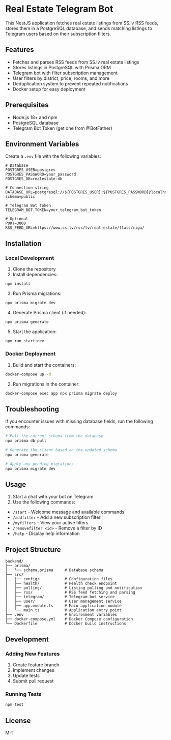 # Real Estate Telegram Bot

This NestJS application fetches real estate listings from SS.lv RSS feeds, stores them in a PostgreSQL database, and sends matching listings to Telegram users based on their subscription filters.

## Features

- Fetches and parses RSS feeds from SS.lv real estate listings
- Stores listings in PostgreSQL with Prisma ORM
- Telegram bot with filter subscription management
- User filters by district, price, rooms, and more
- Deduplication system to prevent repeated notifications
- Docker setup for easy deployment

## Prerequisites

- Node.js 18+ and npm
- PostgreSQL database
- Telegram Bot Token (get one from @BotFather)

## Environment Variables

Create a `.env` file with the following variables:

```
# Database
POSTGRES_USER=postgres
POSTGRES_PASSWORD=your_password
POSTGRES_DB=realestate-db

# Connection string
DATABASE_URL=postgresql://${POSTGRES_USER}:${POSTGRES_PASSWORD}@localhost:5432/${POSTGRES_DB}?schema=public

# Telegram Bot Token
TELEGRAM_BOT_TOKEN=your_telegram_bot_token

# Optional
PORT=3000
RSS_FEED_URL=https://www.ss.lv/rss/lv/real-estate/flats/riga/
```

## Installation

### Local Development

1. Clone the repository
2. Install dependencies:

```bash
npm install
```

3. Run Prisma migrations:

```bash
npx prisma migrate dev
```

4. Generate Prisma client (if needed):

```bash
npx prisma generate
```

5. Start the application:

```bash
npm run start:dev
```

### Docker Deployment

1. Build and start the containers:

```bash
docker-compose up -d
```

2. Run migrations in the container:

```bash
docker-compose exec app npx prisma migrate deploy
```

## Troubleshooting

If you encounter issues with missing database fields, run the following commands:

```bash
# Pull the current schema from the database
npx prisma db pull

# Generate the client based on the updated schema
npx prisma generate

# Apply any pending migrations
npx prisma migrate dev
```

## Usage

1. Start a chat with your bot on Telegram
2. Use the following commands:

- `/start` - Welcome message and available commands
- `/addfilter` - Add a new subscription filter
- `/myfilters` - View your active filters
- `/removefilter <id>` - Remove a filter by ID
- `/help` - Display help information

## Project Structure

```
backend/
├── prisma/
│   └── schema.prisma     # Database schema
├── src/
│   ├── config/           # Configuration files
│   ├── health/           # Health check endpoint
│   ├── polling/          # Listing polling and notification
│   ├── rss/              # RSS feed fetching and parsing
│   ├── telegram/         # Telegram bot service
│   ├── user/             # User management service
│   ├── app.module.ts     # Main application module
│   └── main.ts           # Application entry point
├── .env                  # Environment variables
├── docker-compose.yml    # Docker Compose configuration
└── Dockerfile            # Docker build instructions
```

## Development

### Adding New Features

1. Create feature branch
2. Implement changes
3. Update tests
4. Submit pull request

### Running Tests

```bash
npm test
```

## License

MIT
